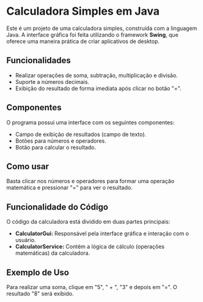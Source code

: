 <!DOCTYPE html>
<html lang="pt-br">
<head>
    <meta charset="UTF-8">
    <meta name="viewport" content="width=device-width, initial-scale=1.0">
  
</head>
<body>
    <h1>Calculadora Simples em Java</h1>
    <p>Este é um projeto de uma calculadora simples, construída com a linguagem Java. A interface gráfica foi feita utilizando o framework <strong>Swing</strong>, que oferece uma maneira prática de criar aplicativos de desktop.</p>
    
  <h2>Funcionalidades</h2>
    <ul>
        <li>Realizar operações de soma, subtração, multiplicação e divisão.</li>
        <li>Suporte a números decimais.</li>
        <li>Exibição do resultado de forma imediata após clicar no botão "=".</li>
    </ul>

  <h2>Componentes</h2>
    <p>O programa possui uma interface com os seguintes componentes:</p>
    <ul>
        <li>Campo de exibição de resultados (campo de texto).</li>
        <li>Botões para números e operadores.</li>
        <li>Botão para calcular o resultado.</li>
    </ul>

  <h2>Como usar</h2>
    <p>Basta clicar nos números e operadores para formar uma operação matemática e pressionar "=" para ver o resultado.</p>

  <h2>Funcionalidade do Código</h2>
    <p>O código da calculadora está dividido em duas partes principais:</p>
    <ul>
        <li><strong>CalculatorGui:</strong> Responsável pela interface gráfica e interação com o usuário.</li>
        <li><strong>CalculatorService:</strong> Contém a lógica de cálculo (operações matemáticas) da calculadora.</li>
    </ul>

  <h2>Exemplo de Uso</h2>
    <p>Para realizar uma soma, clique em "5", " + ", "3" e depois em "=". O resultado "8" será exibido.</p>

     
</body>
</html>
